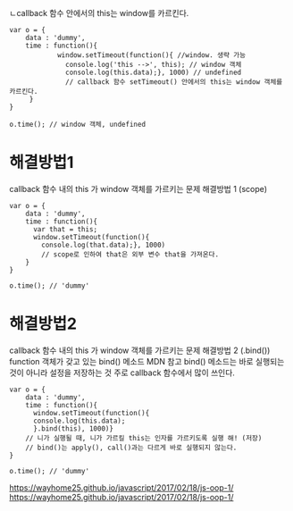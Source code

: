 ㄴcallback 함수 안에서의 this는 window를 카르킨다.

```
var o = {
    data : 'dummy',
    time : function(){
            window.setTimeout(function(){ //window. 생략 가능
              console.log('this -->', this); // window 객체
              console.log(this.data);}, 1000) // undefined
              // callback 함수 setTimeout() 안에서의 this는 window 객체를 카르킨다.
     }
}

o.time(); // window 객체, undefined
```

# 해결방법1

callback 함수 내의 this 가 window 객체를 가르키는 문제 해결방법 1 (scope)

```
var o = {
    data : 'dummy',
    time : function(){
      var that = this;
      window.setTimeout(function(){
      	console.log(that.data);}, 1000)
        // scope로 인하여 that은 외부 변수 that을 가져온다.
    }
}

o.time(); // 'dummy'
```

# 해결방법2

callback 함수 내의 this 가 window 객체를 가르키는 문제 해결방법 2 (.bind())
function 객체가 갖고 있는 bind() 메소드 MDN 참고
bind() 메소드는 바로 실행되는 것이 아니라 설정을 저장하는 것
주로 callback 함수에서 많이 쓰인다.

```
var o = {
    data : 'dummy',
    time : function(){
      window.setTimeout(function(){
      console.log(this.data);
      }.bind(this), 1000)}
    // 니가 실행될 때, 니가 가르킬 this는 인자를 가르키도록 실행 해! (저장)
    // bind()는 apply(), call()과는 다르게 바로 실행되지 않는다.
}

o.time(); // 'dummy'
```

https://wayhome25.github.io/javascript/2017/02/18/js-oop-1/
https://wayhome25.github.io/javascript/2017/02/18/js-oop-1/
